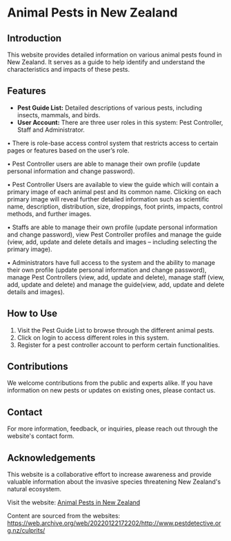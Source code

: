 # Animal Pests in New Zealand

## Introduction
This website provides detailed information on various animal pests found in New Zealand. It serves as a guide to help identify and understand the characteristics and impacts of these pests.

## Features
- **Pest Guide List:** Detailed descriptions of various pests, including insects, mammals, and birds.
- **User Account:** There are three user roles in this system: Pest Controller, Staff and Administrator. 

• There is role-base access control system that restricts access to certain pages or features based on the user’s role.   

• Pest Controller users are able to manage their own profile (update personal information and change password).   

• Pest Controller Users are available to view the guide which will contain a primary image of each animal pest and its common name. Clicking on each primary image will reveal further 
detailed information such as scientific name, description, distribution, size, droppings, foot prints, impacts, control methods, and further images.  

• Staffs are able to manage their own profile (update personal information and change password), view Pest Controller profiles and manage the guide (view, add, update and delete 
details and images – including selecting the primary image).   

• Administrators have full access to the system and the ability to manage their own profile (update personal information and change password), manage Pest Controllers (view, 
add, update and delete), manage staff (view, add, update and delete) and manage the guide(view, add, update and delete details and images).

## How to Use
1. Visit the Pest Guide List to browse through the different animal pests.
2. Click on login to access different roles in this system.
3. Register for a pest controller account to perform certain functionalities.

## Contributions
We welcome contributions from the public and experts alike. If you have information on new pests or updates on existing ones, please contact us.

## Contact
For more information, feedback, or inquiries, please reach out through the website's contact form.

## Acknowledgements
This website is a collaborative effort to increase awareness and provide valuable information about the invasive species threatening New Zealand's natural ecosystem.

Visit the website: [Animal Pests in New Zealand](https://jenny2024.pythonanywhere.com/)  

Content are sourced from the websites: https://web.archive.org/web/20220122172202/http://www.pestdetective.org.nz/culprits/
